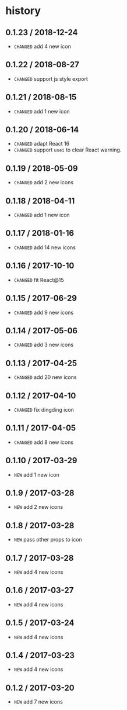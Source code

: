 # history
## 0.1.23 / 2018-12-24
* `CHANGED` add 4 new icon

## 0.1.22 / 2018-08-27

* `CHANGED` support js style export

## 0.1.21 / 2018-08-15

* `CHANGED` add 1 new icon

## 0.1.20 / 2018-06-14

* `CHANGED` adapt React 16
* `CHANGED` support `usei` to clear React warning.

## 0.1.19 / 2018-05-09

* `CHANGED` add 2 new icons

## 0.1.18 / 2018-04-11

* `CHANGED` add 1 new icon

## 0.1.17 / 2018-01-16

* `CHANGED` add 14 new icons

## 0.1.16 / 2017-10-10

* `CHANGED` fit React@15

## 0.1.15 / 2017-06-29

* `CHANGED` add 9 new icons

## 0.1.14 / 2017-05-06

* `CHANGED` add 3 new icons

## 0.1.13 / 2017-04-25

* `CHANGED` add 20 new icons

## 0.1.12 / 2017-04-10

* `CHANGED` fix dingding icon

## 0.1.11 / 2017-04-05

* `CHANGED` add 8 new icons

## 0.1.10 / 2017-03-29

* `NEW` add 1 new icon

## 0.1.9 / 2017-03-28

* `NEW` add 2 new icons

## 0.1.8 / 2017-03-28

* `NEW` pass other props to icon

## 0.1.7 / 2017-03-28

* `NEW` add 4 new icons

## 0.1.6 / 2017-03-27

* `NEW` add 4 new icons

## 0.1.5 / 2017-03-24

* `NEW` add 4 new icons

## 0.1.4 / 2017-03-23

* `NEW` add 4 new icons

## 0.1.2 / 2017-03-20

* `NEW` add 7 new icons